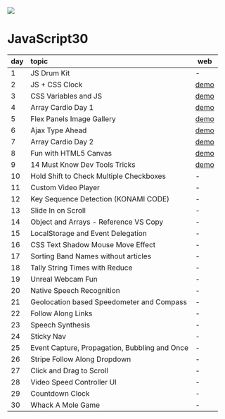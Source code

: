 ![](https://javascript30.com/images/JS3-social-share.png)

# JavaScript30

| day | topic                                         | web                                                                               |
| --- | :-------------------------------------------- | --------------------------------------------------------------------------------- |
| 1   | JS Drum Kit                                   | -                                                                             |
| 2   | JS + CSS Clock                                | [demo](https://afa0304.github.io/js30/02%20-%20JS%20and%20CSS%20Clock/)                                                                                   |
| 3   | CSS Variables and JS                          | [demo](https://afa0304.github.io/js30/03%20-%20CSS%20Variables/)                                                                                 |
| 4   | Array Cardio Day 1                            | [demo](https://afa0304.github.io/js30/04%20-%20Array%20Cardio%20Day%201/)                                                                                   |
| 5   | Flex Panels Image Gallery                     | [demo](https://afa0304.github.io/js30/05%20-%20Flex%20Panel%20Gallery/)                                                                                 |
| 6   | Ajax Type Ahead                               | [demo](https://afa0304.github.io/js30/06%20-%20Type%20Ahead/)                                                                                 |
| 7   | Array Cardio Day 2                            | [demo](https://afa0304.github.io/js30/07%20-%20Array%20Cardio%20Day%202/)                                                                                 |
| 8   | Fun with HTML5 Canvas                         | [demo](https://afa0304.github.io/js30/08%20-%20Fun%20with%20HTML5%20Canvas/)                                                                                 |
| 9   | 14 Must Know Dev Tools Tricks                 | [demo](https://afa0304.github.io/js30/09%20-%20Dev%20Tools%20Domination/)                                                                                 |
| 10  | Hold Shift to Check Multiple Checkboxes       | -                                                                                 |
| 11  | Custom Video Player                           | -                                                                                 |
| 12  | Key Sequence Detection (KONAMI CODE)          | -                                                                                 |
| 13  | Slide In on Scroll                            | -                                                                                 |
| 14  | Object and Arrays - Reference VS Copy         | -                                                                                 |
| 15  | LocalStorage and Event Delegation             | -                                                                                 |
| 16  | CSS Text Shadow Mouse Move Effect             | -                                                                                 |
| 17  | Sorting Band Names without articles           | -                                                                                 |
| 18  | Tally String Times with Reduce                | -                                                                                 |
| 19  | Unreal Webcam Fun                             | -                                                                                 |
| 20  | Native Speech Recognition                     | -                                                                                 |
| 21  | Geolocation based Speedometer and Compass     | -                                                                                 |
| 22  | Follow Along Links                            | -                                                                                 |
| 23  | Speech Synthesis                              | -                                                                                 |
| 24  | Sticky Nav                                    | -                                                                                 |
| 25  | Event Capture, Propagation, Bubbling and Once | -                                                                                 |
| 26  | Stripe Follow Along Dropdown                  | -                                                                                 |
| 27  | Click and Drag to Scroll                      | -                                                                                 |
| 28  | Video Speed Controller UI                     | -                                                                                 |
| 29  | Countdown Clock                               | -                                                                                 |
| 30  | Whack A Mole Game                             | -                                                                                 |